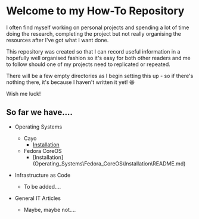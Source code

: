 # Welcome to my How-To Repository  
I often find myself working on personal projects and spending a lot of time doing the research, completing the project but not really organising the resources after I've got what I want done.  

This repository was created so that I can record useful information in a hopefully well organised fashion so it's easy for both other readers and me to follow should one of my projects need to replicated or repeated.  

There will be a few empty directories as I begin setting this up - so if there's nothing there, it's because I haven't written it yet! 😆

Wish me luck!

## So far we have....

- Operating Systems
  - Cayo
    - [Installation](Operating_Systems\Cayo\Installation\README.md)
  - Fedora CoreOS
    - [Installation]
    (Operating_Systems\Fedora_CoreOS\Installation\README.md)

- Infrastructure as Code
  - To be added....

- General IT Articles
  - Maybe, maybe not....